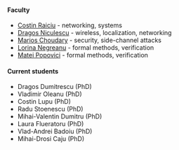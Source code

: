 ---
---

#### Faculty

- [Costin Raiciu](http://nets.cs.pub.ro/~costin/) - networking, systems
- [Dragos Niculescu](http://wi-fi.cs.pub.ro/~dniculescu/) - wireless, localization, networking
- [Marios Choudary](https://cs.pub.ro/index.php/people/userprofile/marios_choudary) - security, side-channel attacks
- [Lorina Negreanu](https://cs.pub.ro/index.php/people/userprofile/lorina_negreanu) - formal methods, verification
- [Matei Popovici](https://cs.pub.ro/index.php/people/userprofile/matei_popovici) - formal methods, verification

#### Current students

- Dragos Dumitrescu (PhD)
- Vladimir Oleanu (PhD)
- Costin Lupu (PhD)
- Radu Stoenescu (PhD)
- Mihai-Valentin Dumitru (PhD)
- Laura Flueratoru (PhD)
- Vlad-Andrei Badoiu (PhD)
- Mihai-Drosi Caju (PhD)

